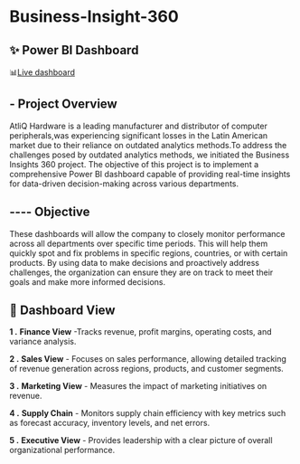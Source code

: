 # Business-Insight-360

##  ✨ Power BI Dashboard

📊[Live dashboard](https://app.powerbi.com/groups/me/reports/f7af782d-ec09-489e-973d-f32e3395be57/4be0a00a201e01d01331?experience=power-bi)

## - Project Overview
AtliQ Hardware is a leading manufacturer and distributor of computer peripherals,was experiencing significant losses in the Latin American market due to their reliance on outdated analytics methods.To address the challenges posed by outdated analytics methods, we initiated the Business Insights 360 project. The objective of this project is to implement a comprehensive Power BI dashboard capable of providing real-time insights for data-driven decision-making across various departments.

## ---- Objective
These dashboards will allow the company to closely monitor performance across all departments over specific time periods. This will help them quickly spot and fix problems in specific regions, countries, or with certain products. By using data to make decisions and proactively address challenges, the organization can ensure they are on track to meet their goals and make more informed decisions.

## 👀 Dashboard View 
**1 .**  **Finance View** -Tracks revenue, profit margins, operating costs, and variance analysis.

**2 .**  **Sales View**  - Focuses on sales performance, allowing detailed tracking of revenue generation across regions, products, and customer segments.

**3 .**  **Marketing View** - Measures the impact of marketing initiatives on revenue.

**4 .**   **Supply Chain** - Monitors supply chain efficiency with key metrics such as forecast accuracy, inventory levels, and net errors.

**5 .**  **Executive View** - Provides leadership with a clear picture of overall organizational performance.
